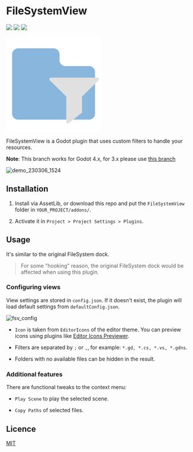 # FileSystemView

![](https://img.shields.io/badge/version-2.0-blue?style=flat-square)
[![](https://img.shields.io/github/license/zaevi/godot-filesystem-view?style=flat-square)](LICENSE)
![](https://img.shields.io/badge/godot-4.0-blue?style=flat-square)


![icon](images/icon.svg)

FileSystemView is a Godot plugin that uses custom filters to handle your resources.

**Note**: This branch works for Godot 4.x, for 3.x please use [this branch](https://github.com/zaevi/godot-filesystem-view/tree/3.x)

![demo_230306_1524](https://user-images.githubusercontent.com/12966814/223044825-8fe23344-fd55-4342-8481-e9bab2901dfe.gif)

## Installation

1. Install via AssetLib, or download this repo and put the `FileSystemView` folder in `YOUR_PROJECT/addons/`.

2. Activate it in `Project > Project Settings > Plugins`.

## Usage

It's similar to the original FileSystem dock.

> For some "hooking" reason, the original FileSystem dock would be affected when using this plugin.

### Configuring views

View settings are stored in `config.json`. If it doesn't exist, the plugin will load default settings from `defaultConfig.json`.

![fsv_config](https://user-images.githubusercontent.com/12966814/223150168-190e4025-20d3-4ca0-a342-e8fd9ce0c878.png)

- `Icon` is taken from `EditorIcons` of the editor theme. You can preview icons using plugins like [Editor Icons Previewer](https://godotengine.org/asset-library/asset/1664).

- Filters are separated by `;` or `,`, for example: `*.gd, *.cs, *.vs, *.gdns`.

- Folders with no available files can be hidden in the result.

### Additional features

There are functional tweaks to the context menu:

- `Play Scene` to play the selected scene.

- `Copy Paths` of selected files.

## Licence

[MIT](LICENSE)
